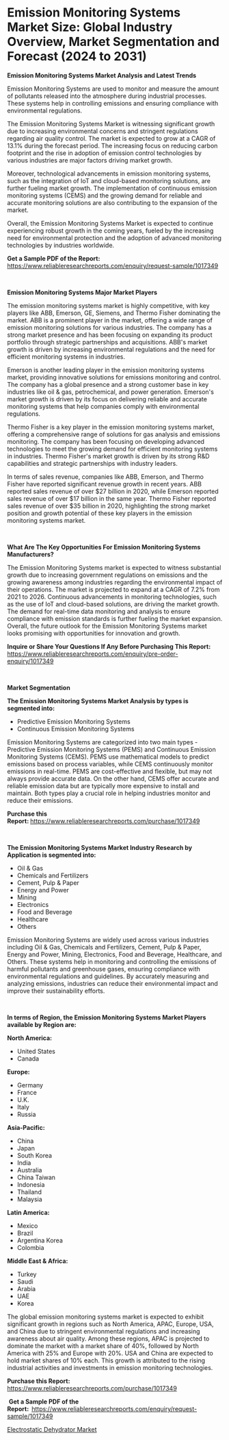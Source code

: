 <p><h1>Emission Monitoring Systems Market Size: Global Industry Overview, Market Segmentation and Forecast (2024 to 2031)</h1></p><p><strong>Emission Monitoring Systems Market Analysis and Latest Trends</strong></p>
<p><p>Emission Monitoring Systems are used to monitor and measure the amount of pollutants released into the atmosphere during industrial processes. These systems help in controlling emissions and ensuring compliance with environmental regulations.</p><p>The Emission Monitoring Systems Market is witnessing significant growth due to increasing environmental concerns and stringent regulations regarding air quality control. The market is expected to grow at a CAGR of 13.1% during the forecast period. The increasing focus on reducing carbon footprint and the rise in adoption of emission control technologies by various industries are major factors driving market growth.</p><p>Moreover, technological advancements in emission monitoring systems, such as the integration of IoT and cloud-based monitoring solutions, are further fueling market growth. The implementation of continuous emission monitoring systems (CEMS) and the growing demand for reliable and accurate monitoring solutions are also contributing to the expansion of the market.</p><p>Overall, the Emission Monitoring Systems Market is expected to continue experiencing robust growth in the coming years, fueled by the increasing need for environmental protection and the adoption of advanced monitoring technologies by industries worldwide.</p></p>
<p><strong>Get a Sample PDF of the Report:&nbsp;</strong> <a href="https://www.reliableresearchreports.com/enquiry/request-sample/1017349">https://www.reliableresearchreports.com/enquiry/request-sample/1017349</a></p>
<p>&nbsp;</p>
<p><strong>Emission Monitoring Systems Major Market Players</strong></p>
<p><p>The emission monitoring systems market is highly competitive, with key players like ABB, Emerson, GE, Siemens, and Thermo Fisher dominating the market. ABB is a prominent player in the market, offering a wide range of emission monitoring solutions for various industries. The company has a strong market presence and has been focusing on expanding its product portfolio through strategic partnerships and acquisitions. ABB's market growth is driven by increasing environmental regulations and the need for efficient monitoring systems in industries.</p><p>Emerson is another leading player in the emission monitoring systems market, providing innovative solutions for emissions monitoring and control. The company has a global presence and a strong customer base in key industries like oil & gas, petrochemical, and power generation. Emerson's market growth is driven by its focus on delivering reliable and accurate monitoring systems that help companies comply with environmental regulations.</p><p>Thermo Fisher is a key player in the emission monitoring systems market, offering a comprehensive range of solutions for gas analysis and emissions monitoring. The company has been focusing on developing advanced technologies to meet the growing demand for efficient monitoring systems in industries. Thermo Fisher's market growth is driven by its strong R&D capabilities and strategic partnerships with industry leaders.</p><p>In terms of sales revenue, companies like ABB, Emerson, and Thermo Fisher have reported significant revenue growth in recent years. ABB reported sales revenue of over $27 billion in 2020, while Emerson reported sales revenue of over $17 billion in the same year. Thermo Fisher reported sales revenue of over $35 billion in 2020, highlighting the strong market position and growth potential of these key players in the emission monitoring systems market.</p></p>
<p>&nbsp;</p>
<p><strong>What Are The Key Opportunities For Emission Monitoring Systems Manufacturers?</strong></p>
<p><p>The Emission Monitoring Systems market is expected to witness substantial growth due to increasing government regulations on emissions and the growing awareness among industries regarding the environmental impact of their operations. The market is projected to expand at a CAGR of 7.2% from 2021 to 2026. Continuous advancements in monitoring technologies, such as the use of IoT and cloud-based solutions, are driving the market growth. The demand for real-time data monitoring and analysis to ensure compliance with emission standards is further fueling the market expansion. Overall, the future outlook for the Emission Monitoring Systems market looks promising with opportunities for innovation and growth.</p></p>
<p><strong>Inquire or Share Your Questions If Any Before Purchasing This Report:</strong> <a href="https://www.reliableresearchreports.com/enquiry/pre-order-enquiry/1017349">https://www.reliableresearchreports.com/enquiry/pre-order-enquiry/1017349</a></p>
<p>&nbsp;</p>
<p><strong>Market Segmentation</strong></p>
<p><strong>The Emission Monitoring Systems Market Analysis by types is segmented into:</strong></p>
<p><ul><li>Predictive Emission Monitoring Systems</li><li>Continuous Emission Monitoring Systems</li></ul></p>
<p><p>Emission Monitoring Systems are categorized into two main types - Predictive Emission Monitoring Systems (PEMS) and Continuous Emission Monitoring Systems (CEMS). PEMS use mathematical models to predict emissions based on process variables, while CEMS continuously monitor emissions in real-time. PEMS are cost-effective and flexible, but may not always provide accurate data. On the other hand, CEMS offer accurate and reliable emission data but are typically more expensive to install and maintain. Both types play a crucial role in helping industries monitor and reduce their emissions.</p></p>
<p><strong>Purchase this Report:&nbsp;</strong><a href="https://www.reliableresearchreports.com/purchase/1017349">https://www.reliableresearchreports.com/purchase/1017349</a></p>
<p>&nbsp;</p>
<p><strong>The Emission Monitoring Systems Market Industry Research by Application is segmented into:</strong></p>
<p><ul><li>Oil & Gas</li><li>Chemicals and Fertilizers</li><li>Cement, Pulp & Paper</li><li>Energy and Power</li><li>Mining</li><li>Electronics</li><li>Food and Beverage</li><li>Healthcare</li><li>Others</li></ul></p>
<p><p>Emission Monitoring Systems are widely used across various industries including Oil & Gas, Chemicals and Fertilizers, Cement, Pulp & Paper, Energy and Power, Mining, Electronics, Food and Beverage, Healthcare, and Others. These systems help in monitoring and controlling the emissions of harmful pollutants and greenhouse gases, ensuring compliance with environmental regulations and guidelines. By accurately measuring and analyzing emissions, industries can reduce their environmental impact and improve their sustainability efforts.</p></p>
<p>&nbsp;</p>
<p><strong>In terms of Region, the Emission Monitoring Systems Market Players available by Region are:</strong></p>
<p>
    <p> <strong> North America: </strong>
        <ul>
            <li>United States</li>
            <li>Canada</li>
        </ul>
        </p> 
    <p> <strong> Europe: </strong>
        <ul>
            <li>Germany</li>
            <li>France</li>
            <li>U.K.</li>
            <li>Italy</li>
            <li>Russia</li>
        </ul>
        </p> 
    <p> <strong> Asia-Pacific: </strong>
        <ul>
            <li>China</li>
            <li>Japan</li>
            <li>South Korea</li>
            <li>India</li>
            <li>Australia</li>
            <li>China Taiwan</li>
            <li>Indonesia</li>
            <li>Thailand</li>
            <li>Malaysia</li>
        </ul>
        </p> 
    <p> <strong> Latin America: </strong>
        <ul>
            <li>Mexico</li>
            <li>Brazil</li>
            <li>Argentina Korea</li>
            <li>Colombia</li>
        </ul>
        </p> 
    <p> <strong> Middle East & Africa: </strong>
        <ul>
            <li>Turkey</li>
            <li>Saudi</li>
            <li>Arabia</li>
            <li>UAE</li>
            <li>Korea</li>
        </ul>
    </p>
    </p>
<p><p>The global emission monitoring systems market is expected to exhibit significant growth in regions such as North America, APAC, Europe, USA, and China due to stringent environmental regulations and increasing awareness about air quality. Among these regions, APAC is projected to dominate the market with a market share of 40%, followed by North America with 25% and Europe with 20%. USA and China are expected to hold market shares of 10% each. This growth is attributed to the rising industrial activities and investments in emission monitoring technologies.</p></p>
<p><strong>Purchase this Report: </strong><a href="https://www.reliableresearchreports.com/purchase/1017349">https://www.reliableresearchreports.com/purchase/1017349</a></p>
<p>&nbsp;<strong>Get a Sample PDF of the Report:&nbsp;&nbsp;</strong><a href="https://www.reliableresearchreports.com/enquiry/request-sample/1017349">https://www.reliableresearchreports.com/enquiry/request-sample/1017349</a></p>
<p><strong></strong></p>
<p><p><a href="https://github.com/GroverBarry/Market-Research-Report-List-4/blob/main/electrostatic-dehydrator-market.md">Electrostatic Dehydrator Market</a></p></p>